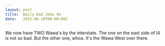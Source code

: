 ```yaml
---
layout: post
title:  Daily Dad Joke 4U
date:   2025-06-10T00:00:00Z
---
```

We now have TWO Wawa's by the interstate. The one on the east side of I4 is not so bad. But the other one, whoa. It's the Wawa West over there.
